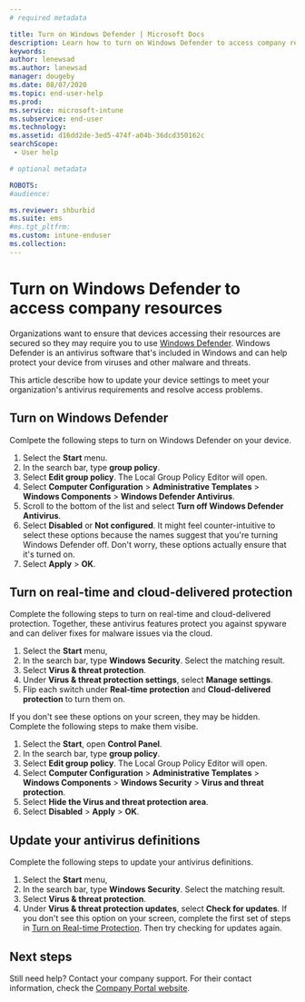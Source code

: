 ```yaml
---
# required metadata

title: Turn on Windows Defender | Microsoft Docs
description: Learn how to turn on Windows Defender to access company resources.
keywords:
author: lenewsad
ms.author: lanewsad
manager: dougeby
ms.date: 08/07/2020
ms.topic: end-user-help
ms.prod:
ms.service: microsoft-intune
ms.subservice: end-user
ms.technology:
ms.assetid: d16dd2de-3ed5-474f-a04b-36dcd350162c
searchScope:
 - User help

# optional metadata

ROBOTS:  
#audience:

ms.reviewer: shburbid
ms.suite: ems
#ms.tgt_pltfrm:
ms.custom: intune-enduser
ms.collection: 
---
```



# Turn on Windows Defender to access company resources

Organizations want to ensure that devices accessing their resources are secured so they may require you to use [Windows Defender](https://www.microsoft.com/safety/pc-security/windows-defender.aspx). Windows Defender is an antivirus software that's included in Windows and can help protect your device from viruses and other malware and threats. 

This article describe how to update your device settings to meet your organization's antivirus requirements and resolve access problems. 

## Turn on Windows Defender
Comlpete the following steps to turn on Windows Defender on your device. 

1. Select the **Start** menu.
2. In the search bar, type **group policy**.
3. Select **Edit group policy**. The Local Group Policy Editor will open.
4. Select **Computer Configuration** > **Administrative Templates** > **Windows Components** > **Windows Defender Antivirus**. 
5. Scroll to the bottom of the list and select **Turn off Windows Defender Antivirus**.  
6. Select **Disabled** or **Not configured**. It might feel counter-intuitive to select these options because the names suggest that you're turning Windows Defender off. Don't worry, these options actually ensure that it's turned on. 
7. Select **Apply** > **OK**.  


## Turn on real-time and cloud-delivered protection

Complete the following steps to turn on real-time and cloud-delivered protection. Together, these antivirus features protect you against spyware and can deliver fixes for malware issues via the cloud. 

1. Select the **Start** menu,
2. In the search bar, type **Windows Security**. Select the matching result. 
3. Select **Virus & threat protection**.
4. Under **Virus & threat protection settings**, select **Manage settings**.
5. Flip each switch under **Real-time protection** and **Cloud-delivered protection** to turn them on. 

If you don't see these options on your screen, they may be hidden. Complete the following steps to make them visibe.  

1. Select the **Start**, open **Control Panel**.
2. In the search bar, type **group policy**.
3. Select **Edit group policy**. The Local Group Policy Editor will open.
3. Select **Computer Configuration** > **Administrative Templates** > **Windows Components** > **Windows Security** > **Virus and threat protection**.
4. Select **Hide the Virus and threat protection area**.
5. Select **Disabled** > **Apply** > **OK**.  

## Update your antivirus definitions
Complete the following steps to update your antivirus definitions.  
1. Select the **Start** menu,
2. In the search bar, type **Windows Security**. Select the matching result. 
3. Select **Virus & threat protection**.
4. Under **Virus & threat protection updates**, select **Check for updates**. If you don't see this option on your screen, complete the first set of steps in [Turn on Real-time Protection](turn-on-defender-windows.md#turn-on-real-time-and-cloud-delivered-protection). Then try checking for updates again. 

## Next steps  

Still need help? Contact your company support. For their contact information, check the [Company Portal website](https://go.microsoft.com/fwlink/?linkid=2010980).
